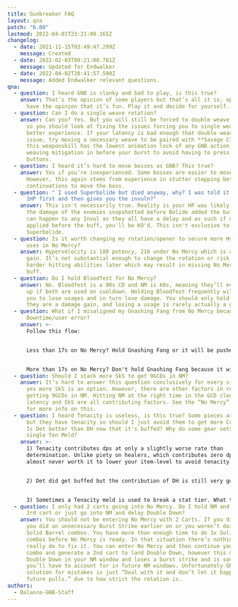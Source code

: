 ```yaml
---
title: Gunbreaker FAQ
layout: qna
patch: "6.08"
lastmod: 2022-04-01T23:21:08.165Z
changelog:
  - date: 2021-11-15T03:49:47.299Z
    message: Created
  - date: 2022-02-03T00:21:08.781Z
    message: Updated for Endwalker
  - date: 2022-04-02T20:41:57.590Z
    message: Added Endwalker relevant questions.
qna:
  - question: I heard GNB is clunky and bad to play, is this true?
    answer: That’s the opinion of some players but that’s all it is, opinion. Others
      have the opinion that it’s fun. Play it and decide for yourself.
  - question: Can I do a single weave rotation?
    answer: Can you? Yes. But you will still be forced to double weave at some point
      so you should look at fixing the issues forcing you to single weave for a
      better experience. If your latency is bad enough that double weaving is an
      issue, try moving a necessary weave to be paired with **Savage Claw**, as
      this weaponskill has the lowest animation lock of any GNB action, and plan
      weaving mitigation in before your burst to avoid having to press too many
      buttons.
  - question: I heard it’s hard to move bosses as GNB? This true?
    answer: Yes if you’re inexperienced. Some bosses are easier to move than others.
      However, this again stems from experience in stutter stepping between
      continuations to move the boss.
  - question: " I used Superbolide but died anyway, why? I was told it puts you to
      1HP first and then gives you the invuln?"
    answer: This isn't necessarily true. Reality is your HP was likely very low and
      the damage of the enemies snapshotted before Bolide added the buff, this
      can happen to any Invul as they all have a delay and as such if damage is
      applied before the buff, you'll be KO'd. This isn't exclusive to
      Superbolide.
  - question: Is it worth changing my rotation/opener to secure more Hypervelocity
      uses in No Mercy?
    answer: Hypervelocity is 180 potency, 216 under No Mercy which is a 36 potency
      gain. It’s not substantial enough to change the rotation or risk moving
      harder hitting abilities later which may result in missing No Mercy’s
      buff.
  - question: Do I hold Bloodfest for No Mercy?
    answer: No. Bloodfest is a 90s CD and NM is 60s, meaning they’ll eventually line
      up if both are used on cooldown. Holding Bloodfest frequently will cause
      you to lose usages and in turn lose damage. You should only hold usages if
      they are a damage gain, and losing a usage is rarely actually a gain.
  - question: What if I misaligned my Gnashing Fang from No Mercy because of
      Downtime/user error?
    answer: >-
      Follow this flow:


      Less than 17s on No Mercy? Hold Gnashing Fang or it will be pushed out of No Mercy.


      More than 17s on No Mercy? Don't hold Gnashing Fang because it will come up during the latter half of No Mercy.
  - question: Should I stack more SkS to get 9GCDs in NM?
    answer: It’s hard to answer this question conclusively for every situation, but
      yes more SkS is an option. However, there are other factors in regards to
      getting 9GCDs in NM. Hitting NM at the right time in the GCD clock, your
      latency and SkS are all contributing factors. See the “No Mercy” section
      for more info on this.
  - question: I heard Tenacity is useless, is this true? Some pieces are higher IL
      but they have tenacity so should I just avoid them to get more Crit/Det?
      Is Det better than DH now that it's buffed? Why do some gear sets have a
      single Ten Meld?
    answer: >-
      1) Tenacity contributes dps at only a slightly worse rate than
      determination. Unlike piety on healers, which contributes zero dps, it is
      almost never worth it to lower your item-level to avoid tenacity.


      2) Det did get buffed but the contribution of DH is still very good for GNB due to us not getting it naturally in our gear. Det is an option, but DH is still a strong stat for us despite the Det buff.


      3) Sometimes a Tenacity meld is used to break a stat tier. What this means simply is that when you have enough of a stat you go up a tier which means your baseline damage goes up. Tenacity breaking a tier through a single meld can offer a bigger DPS gain than say a DH or Det meld in that spot. This doesn’t happen often but it is something you will notice from time to time.
  - question: I only had 2 carts going into No Mercy. Do I hold NM and generate a
      3rd cart or just go into NM and delay Double Down?
    answer: You should not be entering No Mercy with 2 Carts. If you did, it meant
      you did an unnecessary Burst Strike earlier on or you weren’t doing enough
      Solid Barrel combos. You have more than enough time to do 3x Solid Barrel
      combos before No Mercy is ready. In that situation there’s nothing you can
      really do to fix it. You can enter No Mercy and then continue your ammo
      combo and generate a 2nd cart to land Double Down, however this moves
      Double Down in your NM window and loses a burst strike and is something
      you’ll have to account for in future NM windows. Unfortunately GNB’s
      solution for mistakes is just “Deal with it and don’t let it happen in
      future pulls.” due to how strict the rotation is.
authors:
  - Balance-GNB-Staff
---
```

